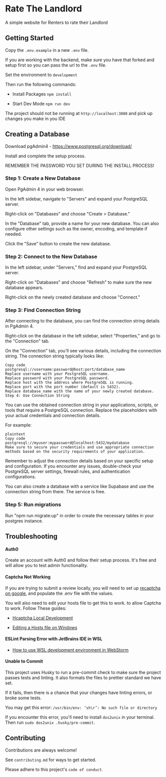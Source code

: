 # Rate The Landlord

A simple website for Renters to rate their Landlord

## Getting Started

Copy the `.env.example` in a new `.env` file.

If you are working with the backend, make sure you have that forked and setup
first so you can pass the url to the `.env` file.

Set the environment to `development`

Then run the following commands:

- Install Packages `npm install`

- Start Dev Mode `npm run dev`

The project should not be running at `http://localhost:3000` and pick up changes
you make in you IDE

## Creating a Database

Download pgAdmin4 - https://www.postgresql.org/download/

Install and complete the setup process.

REMEMBER THE PASSWORD YOU SET DURING THE INSTALL PROCESS!

### Step 1: Create a New Database

Open PgAdmin 4 in your web browser.

In the left sidebar, navigate to "Servers" and expand your PostgreSQL server.

Right-click on "Databases" and choose "Create > Database."

In the "Database" tab, provide a name for your new database. You can also
configure other settings such as the owner, encoding, and template if needed.

Click the "Save" button to create the new database.

### Step 2: Connect to the New Database

In the left sidebar, under "Servers," find and expand your PostgreSQL server.

Right-click on "Databases" and choose "Refresh" to make sure the new database
appears.

Right-click on the newly created database and choose "Connect."

### Step 3: Find Connection String

After connecting to the database, you can find the connection string details in
PgAdmin 4.

Right-click on the database in the left sidebar, select "Properties," and go to
the "Connection" tab.

On the "Connection" tab, you'll see various details, including the connection
string. The connection string typically looks like:

```
Copy code
postgresql://username:password@host:port/database_name
Replace username with your PostgreSQL username.
Replace password with your PostgreSQL password.
Replace host with the address where PostgreSQL is running.
Replace port with the port number (default is 5432).
Replace database_name with the name of your newly created database.
Step 4: Use Connection String
```

You can use the obtained connection string in your applications, scripts, or
tools that require a PostgreSQL connection. Replace the placeholders with your
actual credentials and connection details.

For example:

```
plaintext
Copy code
postgresql://myuser:mypassword@localhost:5432/mydatabase
Make sure to secure your credentials and use appropriate connection methods based on the security requirements of your application.
```

Remember to adjust the connection details based on your specific setup and
configuration. If you encounter any issues, double-check your PostgreSQL server
settings, firewall rules, and authentication configurations.

You can also create a database with a service like Supabase and use the
connection string from there. The service is free.

### Step 5: Run migrations

Run "npm run migrate:up" in order to create the necessary tables in your postgres instance.

## Troubleshooting

#### Auth0

Create an account with Auth0 and follow their setup process. It's free and will
allow you to test admin functionality.

#### Captcha Not Working

If you are trying to submit a review locally, you will need to set up [recaptcha on google](https://www.google.com/recaptcha/about/), and populate the
.env file with the values.

You will also need to edit your hosts file to get this to work.
to allow Captcha to work. Follow These guides:

- [Hcaptcha Local Development](https://docs.hcaptcha.com/#local-development)

- [Editing a Hosts file on Windows](https://techcult.com/fix-access-denied-when-editing-hosts-file/#:~:text=In%20order%20to%20fix%20Access%20denied%20when%20editing,3.In%20the%20attribute%20section%2C%20uncheck%20the%20Read-only%20box.)

#### ESLint Parsing Error with JetBrains IDE in WSL

- [How to use WSL development environment in WebStorm](https://www.jetbrains.com/help/webstorm/how-to-use-wsl-development-environment-in-product.html)

#### Unable to Commit

This project uses Husky to run a pre-commit check to make sure the project
passes tests and linting. It also formats the files to prettier standard we have
set.

If it fails, then there is a chance that your changes have linting errors, or
broke some tests.

You may get this error: `/usr/bin/env: ‘sh\r’: No such file or directory`

If you encounter this error, you'll need to install `dos2unix` in your terminal.
Then run `sudo dos2unix .husky/pre-commit`.

## Contributing

Contributions are always welcome!

See `contributing.md` for ways to get started.

Please adhere to this project's `code of conduct`.
